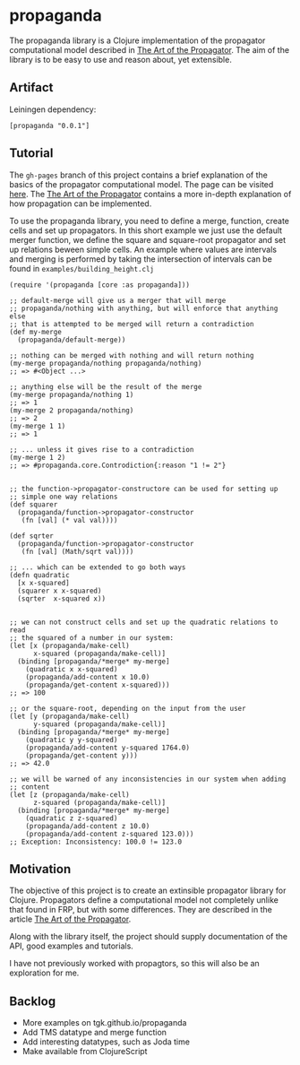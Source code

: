 # propaganda

The propaganda library is a Clojure implementation of the propagator computational model described in [The Art of the Propagator](http://dspace.mit.edu/handle/1721.1/44215). The aim of the library is to be easy to use and reason about, yet extensible.

## Artifact

Leiningen dependency:

    [propaganda "0.0.1"]

## Tutorial

The `gh-pages` branch of this project contains a brief explanation of the basics of the propagator computational model. The page can be visited [here](http://tgk.github.io/propaganda/). The [The Art of the Propagator](http://dspace.mit.edu/handle/1721.1/44215) contains a more in-depth explanation of how propagation can be implemented.

To use the propaganda library, you need to define a merge, function, create cells and set up propagators. In this short example we just use the default merger function, we define the square and square-root propagator and set up relations beween simple cells. An example where values are intervals and merging is performed by taking the intersection of intervals can be found in `examples/building_height.clj`

    (require '(propaganda [core :as propaganda]))

    ;; default-merge will give us a merger that will merge
    ;; propaganda/nothing with anything, but will enforce that anything else
    ;; that is attempted to be merged will return a contradiction
    (def my-merge
      (propaganda/default-merge))

    ;; nothing can be merged with nothing and will return nothing
    (my-merge propaganda/nothing propaganda/nothing)
    ;; => #<Object ...>

    ;; anything else will be the result of the merge
    (my-merge propaganda/nothing 1)
    ;; => 1
    (my-merge 2 propaganda/nothing)
    ;; => 2
    (my-merge 1 1)
    ;; => 1

    ;; ... unless it gives rise to a contradiction
    (my-merge 1 2)
    ;; => #propaganda.core.Controdiction{:reason "1 != 2"}


    ;; the function->propagator-constructore can be used for setting up
    ;; simple one way relations
    (def squarer
      (propaganda/function->propagator-constructor
       (fn [val] (* val val))))

    (def sqrter
      (propaganda/function->propagator-constructor
       (fn [val] (Math/sqrt val))))

    ;; ... which can be extended to go both ways
    (defn quadratic
      [x x-squared]
      (squarer x x-squared)
      (sqrter  x-squared x))


    ;; we can not construct cells and set up the quadratic relations to read
    ;; the squared of a number in our system:
    (let [x (propaganda/make-cell)
          x-squared (propaganda/make-cell)]
      (binding [propaganda/*merge* my-merge]
        (quadratic x x-squared)
        (propaganda/add-content x 10.0)
        (propaganda/get-content x-squared)))
    ;; => 100

    ;; or the square-root, depending on the input from the user
    (let [y (propaganda/make-cell)
          y-squared (propaganda/make-cell)]
      (binding [propaganda/*merge* my-merge]
        (quadratic y y-squared)
        (propaganda/add-content y-squared 1764.0)
        (propaganda/get-content y)))
    ;; => 42.0

    ;; we will be warned of any inconsistencies in our system when adding
    ;; content
    (let [z (propaganda/make-cell)
          z-squared (propaganda/make-cell)]
      (binding [propaganda/*merge* my-merge]
        (quadratic z z-squared)
        (propaganda/add-content z 10.0)
        (propaganda/add-content z-squared 123.0)))
    ;; Exception: Inconsistency: 100.0 != 123.0



## Motivation

The objective of this project is to create an extinsible propagator library for Clojure. Propagators define a computational model not completely unlike that found in FRP, but with some differences. They are described in the article [The Art of the Propagator](http://dspace.mit.edu/handle/1721.1/44215).

Along with the library itself, the project should supply documentation of the API, good examples and tutorials.

I have not previously worked with propagtors, so this will also be an exploration for me.

## Backlog

- More examples on tgk.github.io/propaganda
- Add TMS datatype and merge function
- Add interesting datatypes, such as Joda time
- Make available from ClojureScript
